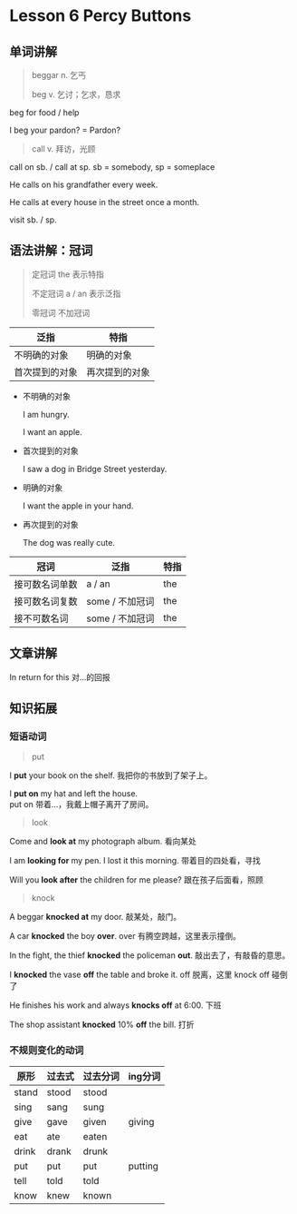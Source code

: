 # Lesson 6 Percy Buttons

## 单词讲解

> beggar n. 乞丐
>
> beg v. 乞讨；乞求，恳求

beg for food / help

I beg your pardon? = Pardon?



> call v. 拜访，光顾

call on sb. / call at sp.   sb = somebody, sp = someplace

He calls on his grandfather every week.

He calls at every house in the street once a month.

visit sb. / sp.



## 语法讲解：冠词

> 定冠词	the	表示特指
>
> 不定冠词	a / an	表示泛指
>
> 零冠词	不加冠词



| 泛指           | 特指           |
| -------------- | -------------- |
| 不明确的对象   | 明确的对象     |
| 首次提到的对象 | 再次提到的对象 |


- 不明确的对象

  I am hungry.

  I want an apple.

- 首次提到的对象

  I saw a dog in Bridge Street yesterday.

- 明确的对象

  I want the apple in your hand.

- 再次提到的对象

  The dog was really cute.



| 冠词           | 泛指            | 特指 |
| -------------- | --------------- | ---- |
| 接可数名词单数 | a / an          | the  |
| 接可数名词复数 | some / 不加冠词 | the  |
| 接不可数名词   | some / 不加冠词 | the  |



## 文章讲解

In return for this 对...的回报



## 知识拓展

### 短语动词

> put

I **put** your book on the shelf. 
我把你的书放到了架子上。

I **put on** my hat and left the house.  
put on  带着...，我戴上帽子离开了房间。



> look

Come and **look at** my photograph album.
看向某处

I am **looking for** my pen. I lost it this morning.
带着目的四处看，寻找

Will you **look after** the children for me please?
跟在孩子后面看，照顾



> knock

A beggar **knocked at** my door.
敲某处，敲门。

A car **knocked** the boy **over**.
over 有腾空跨越，这里表示撞倒。

In the fight, the thief **knocked** the policeman **out**.
敲出去了，有敲昏的意思。

I **knocked** the vase **off** the table and broke it.
off 脱离，这里 knock off 碰倒了

He finishes his work and always **knocks off** at 6:00.
下班

The shop assistant **knocked** 10% **off** the bill.
打折



### 不规则变化的动词

| 原形  | 过去式 | 过去分词 | ing分词 |
| ----- | ------ | -------- | ------- |
| stand | stood  | stood    |         |
| sing  | sang   | sung     |         |
| give  | gave   | given    | giving  |
| eat   | ate    | eaten    |         |
| drink | drank  | drunk    |         |
| put   | put    | put      | putting |
| tell  | told   | told     |         |
| know  | knew   | known    |         |

